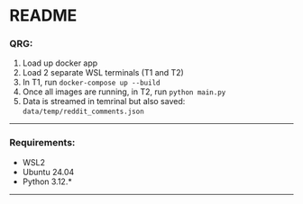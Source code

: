 # README

### **QRG:**

1. Load up docker app
2. Load 2 separate WSL terminals (T1 and T2)
3. In T1, run ``docker-compose up --build``
4. Once all images are running, in T2, run ``python main.py``
5. Data is streamed in temrinal but also saved: ``data/temp/reddit_comments.json``

---

### **Requirements:**
- WSL2
- Ubuntu 24.04
- Python 3.12.*

---
